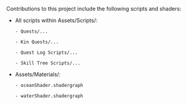 Contributions to this project include the following scripts and shaders:
- All scripts within Assets/Scripts/:

      - Quests/...
  
      - Kin Quests/...
   
      - Quest Log Scripts/...
      
      - Skill Tree Scripts/...
  
- Assets/Materials/:

      - oceanShader.shadergraph

      - waterShader.shadergraph
